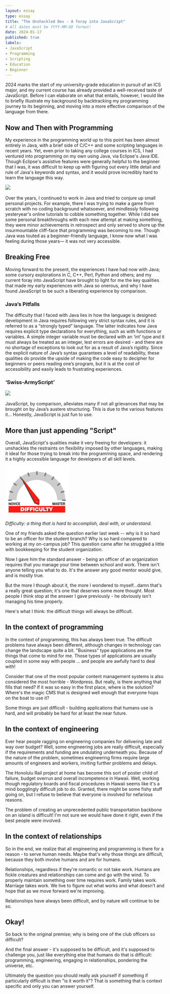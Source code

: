 ```yaml
---
layout: essay
type: essay
title: "The Unshackled Dev - A foray into JavaScript"
# All dates must be YYYY-MM-DD format!
date: 2024-01-17
published: true
labels:
- JavaScript
- Programming
- Scripting
- Education
- Beginner
---
```

2024 marks the start of my university-grade education in pursuit of an ICS major, and my current course has already provided a well-received taste of JavaScript. Before I can elaborate on what that entails, however, I would like to briefly illustrate my background by backtracking my programming journey to its beginning, and moving into a more effective comparison of the language from there.

## Now and Then with Programming

My experience in the programming world up to this point has been almost entirely in Java, with a brief side of C/C++ and some scripting languages in recent years. Yet, even prior to taking any college courses in ICS, I had ventured into programming on my own using Java, via Eclipse's Java IDE. Though Eclipse's assistive features were generally helpful to the beginner that I was, it was difficult to keep up with figuring out every little detail and rule of Java's keywords and syntax, and it would prove incredibly hard to learn the language this way.

<img width="300px" 
     class="rounded" 
     src="https://images.pond5.com/lockdown-fired-worker-smashes-computer-footage-147075813_iconl.jpeg" >

Over the years, I continued to work in Java and tried to conjure up small personal projects. For example, there I was trying to make a game from scratch with no coding background whatsoever, and mindlessly following yesteryear's online tutorials to cobble something together. While I did see some personal breakthroughs with each new attempt at making something, they were minor achievements in retrospect and only served to shore up the insurmountable cliff-face that programming was becoming to me. Though Java was touted as a beginner-friendly language, I know now what I was feeling during those years— it was not very accessible.

## Breaking Free
Moving forward to the present, the experiences I have had now with Java; some cursory explorations in C, C++, Perl, Python and others; and my current foray into JavaScript have brought to light for me the key qualities that made my early experiences with Java so onerous, and why I have found JavaScript to be such a liberating experience by comparison.
### Java’s Pitfalls
The difficulty that I faced with Java lies in how the language is designed: development in Java requires following very strict syntax rules, and it is referred to as a “strongly typed” language. The latter indicates how Java requires explicit type declarations for everything, such as with functions or variables. A simple integer variable must be declared with an ‘int’ type and it must always be treated as an integer, lest errors are desired - and there are no shortage of exceptions to look out for as a result of Java’s rigidity. Since the explicit nature of Java’s syntax guarantees a level of readability, these qualities do provide the upside of making the code easy to decipher for beginners or peers reading one’s program, but it is at the cost of accessibility and easily leads to frustrating experiences.
### ‘Swiss-ArmyScript’

<img width="300px" 
     class="rounded float-end pe-4" 
     src="https://miro.medium.com/v2/resize:fit:960/0*NVWU-kfUNJICyhpK.png" >

JavaScript, by comparison, alleviates many if not all grievances that may be brought on by Java’s austere structuring. This is due to the various features it...
Honestly, JavaScript is just fun to use.


## More than just appending "Script"



Overall, JavaScript's qualities make it very freeing for developers: it unshackles the restraints on flexibility imposed by other languages, making it ideal for those trying to break into the programming space, and rendering it a highly accessible language for developers of all skill levels.


<img width="200px" class="rounded float-start pe-4" src="../img/difficulty/degree_difficulty.jpg">

*Difficulty: a thing that is hard to accomplish, deal with, or understand.*

One of my friends asked the question earlier last week -- why is it so hard to be an officer for the student branch? Why is so hard compared to working at my on-campus job? This question came after he struggled a little with bookkeeping for the student organization.

Now I gave him the standard answer - being an officer of an organization requires that you manage your time between school and work. There isn't anyone telling you what to do. It's the answer any good mentor would give, and is mostly true.

But the more I though about it, the more I wondered to myself...damn that's a really great question; it's one that deserves some more thought. Most people I think stop at the answer I gave previously - he obviously isn't managing his time properly.

Here's what I think: the difficult things will always be difficult.

## In the context of programming

In the context of programming, this has always been true. The difficult problems have always been different, although changes in technology can change the landscape quite a bit. "Business" type applications are the things that come to mind for me. Those types of applications are usually coupled in some way with people ... and people are awfully hard to deal with!

Consider that one of the most popular content management systems is also considered the most horrible - Wordpress. But really, is there anything that fills that need? If it was so easy in the first place, where is the solution? Where's the magic CMS that is designed well enough that everyone hops on the boat to use it?

Some things are just difficult - building applications that humans use is hard, and will probably be hard for at least the near future.

## In the context of engineering

Ever hear people ragging on engineering companies for delivering late and way over budget? Well, some engineering jobs are really difficult, especially if the requirements and funding are undulating underneath you. Because of the nature of the problem, sometimes engineering firms require large amounts of engineers and workers, inviting further problems and delays.

The Honolulu Rail project at home has become this sort of poster child of failure, budget overrun and overall incompetence in Hawaii. Well, working though regulatory boards and fiscal procedures in Hawaii seems like it's a mind bogglingly difficult job to do. Granted, there might be some fishy stuff going on, but I refuse to believe that everyone is involved for nefarious reasons.

The problem of creating an unprecedented public transportation backbone on an island is difficult! I'm not sure we would have done it right, even if the best people were involved.

## In the context of relationships

So in the end, we realize that all engineering and programming is there for a reason - to serve human needs. Maybe that's why those things are difficult, because they both involve humans and are for humans.

Relationships, regardless if they're romantic or not take work. Humans are fickle creatures and relationships can come and go with the wind. To properly maintain something over time requires work. Family takes work. Marriage takes work. We live to figure out what works and what doesn't and hope that as we move forward we're improving.

Relationships have always been difficult, and by nature will continue to be so.

## Okay!

So back to the original premise; why is being one of the club officers so difficult?

And the final answer - it's supposed to be difficult, and it's supposed to challenge you, just like everything else that humans do that is difficult: programming, engineering, engaging in relationships, pondering the universe, etc.

Ultimately the question you should really ask yourself if something if particularly difficult is then "is it worth it"? That is something that is context specific and only you can answer yourself.
